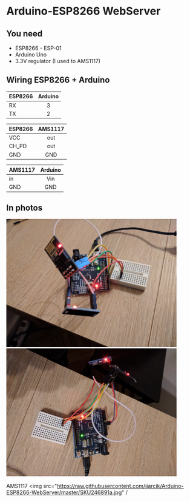 # Arduino-ESP8266 WebServer

## You need
- ESP8266 - ESP-01
- Arduino Uno
- 3.3V regulator (I used to AMS1117)


## Wiring ESP8266 + Arduino

| ESP8266 | Arduino | 
| ------- |:-------:|
| RX | 3 |
| TX | 2 |

| ESP8266 | AMS1117 | 
| ------- |:-------:|
| VCC | out |
| CH_PD | out |
| GND | GND |


| AMS1117 | Arduino | 
| ------- |:-------:|
| in | Vin |
| GND | GND |

## In photos

<img src="https://raw.githubusercontent.com/jjarcik/Arduino-ESP8266-WebServer/master/IMG_20161227_211430.jpg" width="450">
<img src="https://raw.githubusercontent.com/jjarcik/Arduino-ESP8266-WebServer/master/IMG_20161227_211438.jpg" width="450">

AMS1117
<img src="https://raw.githubusercontent.com/jjarcik/Arduino-ESP8266-WebServer/master/SKU246891a.jpg" /
